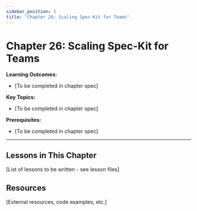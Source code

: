 ```yaml
---
sidebar_position: 5
title: "Chapter 26: Scaling Spec-Kit for Teams"
---
```


# Chapter 26: Scaling Spec-Kit for Teams

**Learning Outcomes:**
- [To be completed in chapter spec]

**Key Topics:**
- [To be completed in chapter spec]

**Prerequisites:**
- [To be completed in chapter spec]

---

## Lessons in This Chapter

[List of lessons to be written - see lesson files]

## Resources

[External resources, code examples, etc.]

